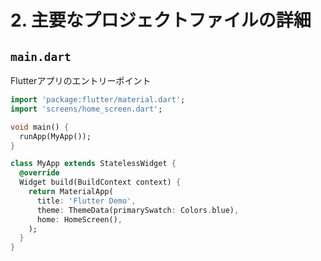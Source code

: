 # 2. 主要なプロジェクトファイルの詳細

## `main.dart`

Flutterアプリのエントリーポイント

```dart
import 'package:flutter/material.dart';
import 'screens/home_screen.dart';

void main() {
  runApp(MyApp());
}

class MyApp extends StatelessWidget {
  @override
  Widget build(BuildContext context) {
    return MaterialApp(
      title: 'Flutter Demo',
      theme: ThemeData(primarySwatch: Colors.blue),
      home: HomeScreen(),
    );
  }
}
